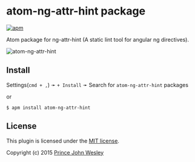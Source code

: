 # atom-ng-attr-hint package
[![apm](https://img.shields.io/apm/dm/atom-ng-attr-hint.png)](https://atom.io/packages/atom-ng-attr-hint)

Atom package for ng-attr-hint (A static lint tool for angular ng directives).

![atom-ng-attr-hint](https://gist.githubusercontent.com/princejwesley/c5761274dc710bcd8268/raw/fddb23286ab218db8b2a2921cea64777bf26383c/atom-ng-attr-hint.png)

## Install

Settings(`cmd + ,`) ➛ `+ Install`  ➛ Search for `atom-ng-attr-hint` packages

or
```
$ apm install atom-ng-attr-hint
```

## License
This plugin is licensed under the [MIT license](https://github.com/princejwesley/atom-ng-attr-hint/blob/master/LICENSE.md).

Copyright (c) 2015 [Prince John Wesley](http://www.toolitup.com)
